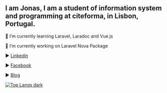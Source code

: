 ## I am Jonas, I am a student of information system and programming at citeforma, in Lisbon, Portugal.

🌱 I’m currently learning Laravel, Laradoc and Vue.js


🔭 I’m currently working on Laravel Nova Package




▶️ [Linkedin](https://pt.linkedin.com/in/jonatanoliveira) 


▶️ [Facebook](https://www.facebook.com/profile.php?id=100048450020113) 

▶️ [Blog](https://jonasnapoles.blogspot.com/)
<!-- 
▶️ [Portfolio]()

-->

[![Top Langs dark](https://github-readme-stats.vercel.app/api/top-langs/?username=jonasnapoles&layout=compact)](https://github.com/jonasnapoles/github-readme-stats)



<!--
**jonasnapoles/jonasnapoles** is a ✨ _special_ ✨ repository because its `README.md` (this file) appears on your GitHub profile.
[![Anurag's GitHub stats](https://github-readme-stats.vercel.app/api?username=jonasnapoles)](https://github.com/jonasnapoles/github-readme-stats)

Here are some ideas to get you started:

- 🔭 I’m currently working on ...
- 🌱 I’m currently learning ...
- 👯 I’m looking to collaborate on ...
- 🤔 I’m looking for help with ...
- 💬 Ask me about ...
- 📫 How to reach me: ...
- 😄 Pronouns: ...
- ⚡ Fun fact: ...


### Here is what i'm working on! 👋
![](https://komarev.com/ghpvc/?username=jonasnapoles)
-->
